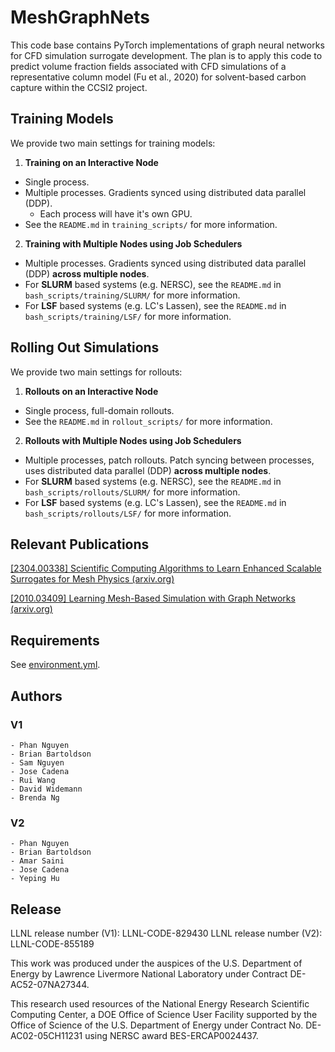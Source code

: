 # MeshGraphNets

This code base contains PyTorch implementations of graph neural networks for CFD simulation surrogate development. The plan is to apply this code to predict volume fraction fields associated with CFD simulations of a representative column model (Fu et al., 2020) for solvent-based carbon capture within the CCSI2 project.

## Training Models

We provide two main settings for training models:

1. **Training on an Interactive Node**
  - Single process.
  - Multiple processes. Gradients synced using distributed data parallel (DDP).
    - Each process will have it's own GPU.
  - See the `README.md` in `training_scripts/` for more information.
  
2. **Training with Multiple Nodes using Job Schedulers**
  - Multiple processes. Gradients synced using distributed data parallel (DDP) **across multiple nodes**.
  - For **SLURM** based systems (e.g. NERSC), see the `README.md` in `bash_scripts/training/SLURM/` for more information.
  - For **LSF** based systems (e.g. LC's Lassen), see the `README.md` in `bash_scripts/training/LSF/` for more information. 

## Rolling Out Simulations

We provide two main settings for rollouts:

1. **Rollouts on an Interactive Node**
  - Single process, full-domain rollouts.
  - See the `README.md` in `rollout_scripts/` for more information.
  
2. **Rollouts with Multiple Nodes using Job Schedulers**
  - Multiple processes, patch rollouts. Patch syncing between processes, uses distributed data parallel (DDP) **across multiple nodes**.
  - For **SLURM** based systems (e.g. NERSC), see the `README.md` in `bash_scripts/rollouts/SLURM/` for more information.
  - For **LSF** based systems (e.g. LC's Lassen), see the `README.md` in `bash_scripts/rollouts/LSF/` for more information. 

## Relevant Publications

[[2304.00338] Scientific Computing Algorithms to Learn Enhanced Scalable Surrogates for Mesh Physics (arxiv.org)](https://arxiv.org/abs/2304.00338)

[[2010.03409] Learning Mesh-Based Simulation with Graph Networks (arxiv.org)](https://arxiv.org/abs/2010.03409)

## Requirements
See [environment.yml](environment.yml).

## Authors

### V1
    - Phan Nguyen
    - Brian Bartoldson
    - Sam Nguyen
    - Jose Cadena
    - Rui Wang
    - David Widemann
    - Brenda Ng

### V2
    - Phan Nguyen
    - Brian Bartoldson
    - Amar Saini
    - Jose Cadena
    - Yeping Hu

## Release

LLNL release number (V1): LLNL-CODE-829430
LLNL release number (V2): LLNL-CODE-855189

This work was produced under the auspices of the U.S. Department of Energy by Lawrence Livermore National Laboratory under Contract DE-AC52-07NA27344.

This research used resources of the National Energy Research Scientific Computing Center, a DOE Office of Science User Facility supported by the Office of Science of the U.S. Department of Energy under Contract No. DE-AC02-05CH11231 using NERSC award BES-ERCAP0024437. 


